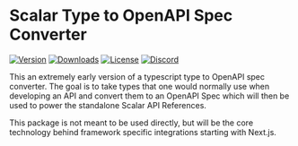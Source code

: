 # Scalar Type to OpenAPI Spec Converter

[![Version](https://img.shields.io/npm/v/%40scalar/type-to-openapi)](https://www.npmjs.com/package/@scalar/type-to-openapi)
[![Downloads](https://img.shields.io/npm/dm/%40scalar/type-to-openapi)](https://www.npmjs.com/package/@scalar/type-to-openapi)
[![License](https://img.shields.io/npm/l/%40scalar%type-to-openapi)](https://www.npmjs.com/package/@scalar/type-to-openapi)
[![Discord](https://img.shields.io/discord/1135330207960678410?style=flat&color=5865F2)](https://discord.gg/scalar)

This an extremely early version of a typescript type to OpenAPI spec converter. The goal is to take types that one
would normally use when developing an API and convert them to an OpenAPI Spec which will then be used to power the
standalone Scalar API References.

This package is not meant to be used directly, but will be the core technology behind framework specific integrations
starting with Next.js.
